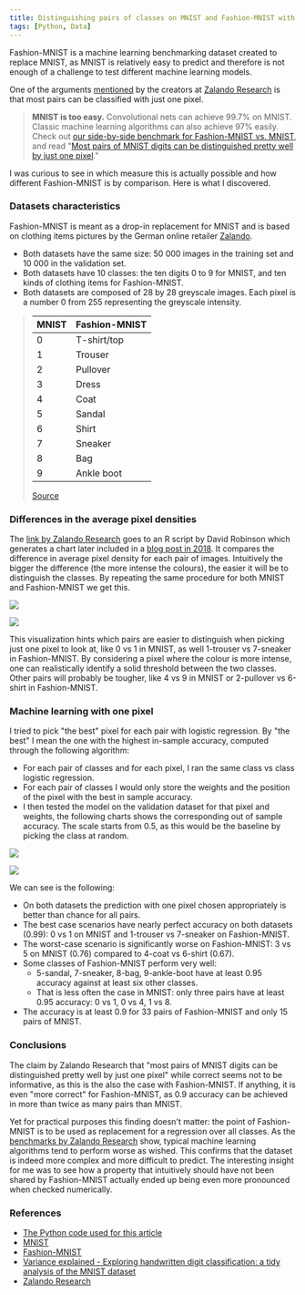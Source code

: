 ```yaml
---
title: Distinguishing pairs of classes on MNIST and Fashion-MNIST with just one pixel
tags: [Python, Data]
---
```


Fashion-MNIST is a machine learning benchmarking dataset created to replace MNIST, as MNIST is relatively easy to predict and therefore is not enough of a challenge to test different machine learning models.

One of the arguments [mentioned](https://github.com/zalandoresearch/fashion-mnist#to-serious-machine-learning-researchers) by the creators at [Zalando Research](https://research.zalando.com/) is that most pairs can be classified with just one pixel.
> **MNIST is too easy.** Convolutional nets can achieve 99.7% on MNIST. Classic machine learning algorithms can also achieve 97% easily. Check out [our side-by-side benchmark for Fashion-MNIST vs. MNIST](http://fashion-mnist.s3-website.eu-central-1.amazonaws.com/), and read "[Most pairs of MNIST digits can be distinguished pretty well by just one pixel](https://gist.github.com/dgrtwo/aaef94ecc6a60cd50322c0054cc04478)."

I was curious to see in which measure this is actually possible and how different Fashion-MNIST is by comparison. Here is what I discovered. 

### Datasets characteristics 
Fashion-MNIST is meant as a drop-in replacement for MNIST and is based on clothing items pictures by the German online retailer [Zalando](https://www.zalando.com/).
* Both datasets have the same size: 50 000 images in the training set and 10 000 in the validation set.
* Both datasets have 10 classes: the ten digits 0 to 9 for MNIST, and ten kinds of  clothing items for Fashion-MNIST.
* Both datasets are composed of 28 by 28 greyscale images. Each pixel is a number 0 from 255 representing the greyscale intensity. 

> | MNIST | Fashion-MNIST |
> | --- | --- |
> | 0 | T-shirt/top |
> | 1 | Trouser |
> | 2 | Pullover |
> | 3 | Dress |
> | 4 | Coat |
> | 5 | Sandal |
> | 6 | Shirt |
> | 7 | Sneaker |
> | 8 | Bag |
> | 9 | Ankle boot |
>
> [Source](https://github.com/zalandoresearch/fashion-mnist/blob/master/README.md#labels)

### Differences in the average pixel densities
The [link by Zalando Research](https://gist.github.com/dgrtwo/aaef94ecc6a60cd50322c0054cc04478) goes to an R script by David Robinson which generates a chart later included in a [blog post in 2018](http://varianceexplained.org/r/digit-eda/). It compares the difference in average pixel density for each pair of images. Intuitively the bigger the difference (the more intense the colours), the easier it will be to distinguish the classes. By repeating the same procedure for both MNIST and Fashion-MNIST we get this.

![](/assets/2021/mnist-pairwise-one-pixel/avg_differences_mnist.png)

![](/assets/2021/mnist-pairwise-one-pixel/avg_differences_fashion.png)

This visualization hints which pairs are easier to distinguish when picking just one pixel to look at, like 0 vs 1 in MNIST, as well 1-trouser vs 7-sneaker in Fashion-MNIST. By considering a pixel where the colour is more intense, one can realistically identify a solid threshold between the two classes. Other pairs will probably be tougher, like 4 vs 9 in MNIST or 2-pullover vs 6-shirt in Fashion-MNIST.

### Machine learning with one pixel
I tried to pick "the best" pixel for each pair with logistic regression. By "the best" I mean the one with the highest in-sample accuracy, computed through the following algorithm:
* For each pair of classes and for each pixel, I ran the same class vs class logistic regression.
* For each pair of classes I would only store the weights and the position of the pixel with the best in sample accuracy.
* I then tested the model on the validation dataset for that pixel and weights, the following charts shows the corresponding out of sample accuracy. The scale starts from 0.5, as this would be the baseline by picking the class at random.

![](/assets/2021/mnist-pairwise-one-pixel/accuracy_1px_pairwise_mnist.png)

![](/assets/2021/mnist-pairwise-one-pixel/accuracy_1px_pairwise_fashion.png)

We can see is the following:
* On both datasets the prediction with one pixel chosen appropriately is better than chance for all pairs.
* The best case scenarios have nearly perfect accuracy on both datasets (0.99): 0 vs 1 on MNIST and 1-trouser vs 7-sneaker on Fashion-MNIST.
* The worst-case scenario is significantly worse on Fashion-MNIST: 3 vs 5 on MNIST (0.76) compared to 4-coat vs 6-shirt (0.67).
* Some classes of Fashion-MNIST perform very well: 
    * 5-sandal, 7-sneaker, 8-bag, 9-ankle-boot have at least 0.95 accuracy against at least six other classes.
    * That is less often the case in MNIST: only three pairs have at least 0.95 accuracy: 0 vs 1, 0 vs 4, 1 vs 8.
*  The accuracy is at least 0.9 for 33 pairs of Fashion-MNIST and only 15 pairs of MNIST.

### Conclusions
The claim by Zalando Research that "most pairs of MNIST digits can be distinguished pretty well by just one pixel" while correct seems not to be informative, as this is the also the case with Fashion-MNIST. If anything, it is even "more correct" for Fashion-MNIST, as 0.9 accuracy can be achieved in more than twice as many pairs than MNIST.  

Yet for practical purposes this finding doesn't matter: the point of Fashion-MNIST is to be used as replacement for a regression over all classes. As the [benchmarks by Zalando Research](http://fashion-mnist.s3-website.eu-central-1.amazonaws.com/) show, typical machine learning algorithms tend to perform worse as wished. This confirms that the dataset is indeed more complex and more difficult to predict. The interesting insight for me was to see how a property that intuitively should have not been shared by Fashion-MNIST actually ended up being even more pronounced when checked numerically.

### References
* [The Python code used for this article](https://github.com/lucafrance/mnist-pixel)
* [MNIST](http://yann.lecun.com/exdb/mnist/)
* [Fashion-MNIST](https://github.com/zalandoresearch/fashion-mnist)
* [Variance explained - Exploring handwritten digit classification: a tidy analysis of the MNIST dataset](http://varianceexplained.org/r/digit-eda/)
* [Zalando Research](https://research.zalando.com/)
